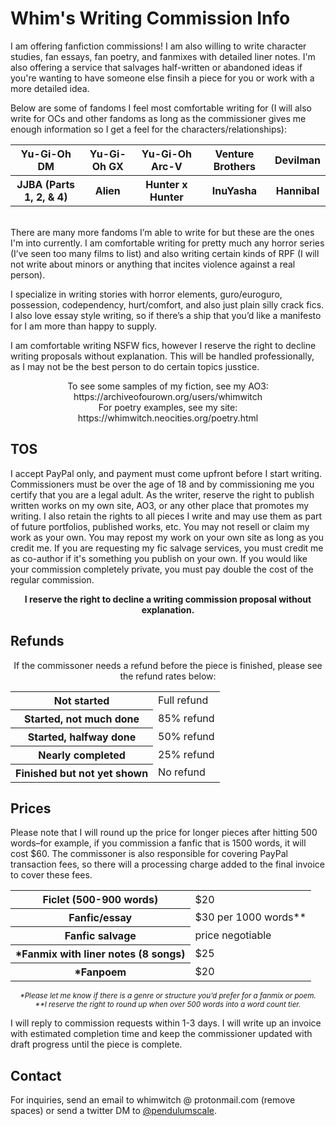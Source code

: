 <h1 algin=center>Whim's Writing Commission Info</h1>

I am offering fanfiction commissions! I am also willing to write character studies, fan essays, fan poetry, and fanmixes with detailed liner notes. I'm also offering a service that salvages half-written or abandoned ideas if you're wanting to have someone else finsih a piece for you or work with a more detailed idea.

Below are some of fandoms I feel most comfortable writing for (I will also write for OCs and other fandoms as long as the commissioner gives me enough information so I get a feel for the characters/relationships):<br>
<table align=center>
 <tr>
  <th>Yu-Gi-Oh DM</th>
  <th>Yu-Gi-Oh GX</th>
  <th>Yu-Gi-Oh Arc-V</th>
  <th>Venture Brothers</th>
  <th>Devilman</th>
 </tr>
 <tr>
  <th>JJBA (Parts 1, 2, & 4)</th>
  <th>Alien</th>
  <th>Hunter x Hunter</th>
  <th>InuYasha</th>
  <th>Hannibal</th>
 </tr>
 </table>
<br>
There are many more fandoms I’m able to write for but these are the ones I'm into currently. I am comfortable writing for pretty much any horror series (I’ve seen too many films to list) and also writing certain kinds of RPF (I will not write about minors or anything that incites violence against a real person).<p>

I specialize in writing stories with horror elements, guro/euroguro, possession, codependency, hurt/comfort, and also just plain silly crack fics. I also love essay style writing, so if there’s a ship that you’d like a manifesto for I am more than happy to supply.<br>

I am comfortable writing NSFW fics, however I reserve the right to decline writing proposals without explanation. This will be handled professionally, as I may not be the best person to do certain topics jusstice.<br>

<p align=center>To see some samples of my fiction, see my AO3: https://archiveofourown.org/users/whimwitch <br>
For poetry examples, see my site:
https://whimwitch.neocities.org/poetry.html </p>

 <h2>TOS</h2> I accept PayPal only, and payment must come upfront before I start writing. Commissioners must be over the age of 18 and by commissioning me you certify that you are a legal adult. As the writer,  reserve the right to publish written works on my own site, AO3, or any other place that promotes my writing. I also retain the rights to all pieces I write and may use them as part of future portfolios, published works, etc. You may not resell or claim my work as your own. You may repost my work on your own site as long as you credit me. If you are requesting my fic salvage services, you must credit me as co-author if it's something you publish on your own. If you would like your commission completely private, you must pay double the cost of the regular commission.

<b><p align=center>I reserve the right to decline a writing commission proposal without explanation.</p></b>

<h2>Refunds</h2> <p align=center>If the commissoner needs a refund before the piece is finished, please see the refund rates below:</p>
 <table align=center>
  <tr>
   <th>Not started</th>
  <td>Full refund</td></tr>
  <tr>
   <th>Started, not much done</th>
   <td>85% refund</td></tr>
  <tr>
   <th>Started, halfway done</th>
   <td>50% refund</td></tr>
  <tr>
   <th>Nearly completed</th>
   <td>25% refund</td></tr>
  <tr>
   <th>Finished but not yet shown </th>
    <td>No refund</td>
  </tr>
  </table>
 </p>

  <h2>Prices</h2> Please note that I will round up the price for longer pieces after hitting 500 words–for example, if you commission a fanfic that is 1500 words, it will cost $60. The commissoner is also responsible for covering PayPal transaction fees, so there will a processing charge added to the final invoice to cover these fees.

<table align=center>
 <tr>
  <th>Ficlet (500-900 words)</th> <td>$20</td></tr>
 <tr>
  <th>Fanfic/essay</th> <td>$30 per 1000 words**</td></tr>
 <tr><th>Fanfic salvage</th> <td>price negotiable</td></tr>
 <tr>
  <th>*Fanmix with liner notes (8 songs)</th> <td>$25</td></tr>
 <tr>
  <th>*Fanpoem</th> <td>$20</td></tr>
 </table>
  <p align=center><small><i>*Please let me know if there is a genre or structure you’d prefer for a fanmix or poem.</i></small><br>
  <small><i>**I reserve the right to round up when over 500 words into a word count tier.</i></small></p>

I will reply to commission requests within 1-3 days. I will write up an invoice with estimated completion time and keep the commissioner updated with draft progress until the piece is complete.

  <h2>Contact</h2> For inquiries, send an email to whimwitch @ protonmail.com (remove spaces) or send a twitter DM to <a href="https://twitter.com/PendulumScale">@pendulumscale</a>. 
 
